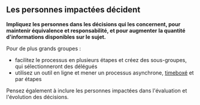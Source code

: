 ## Les personnes impactées décident

**Impliquez les personnes dans les décisions qui les concernent, pour maintenir équivalence et responsabilité, et pour augmenter la quantité d'informations disponibles sur le sujet.**

Pour de plus grands groupes :

- facilitez le processus en plusieurs étapes et créez des sous-groupes, qui sélectionneront des délégués
- utilisez un outil en ligne et mener un processus asynchrone, [timeboxé](section:timebox-activities) et par étapes

Pensez également à inclure les personnes impactées dans l'évaluation et l'évolution des décisions.